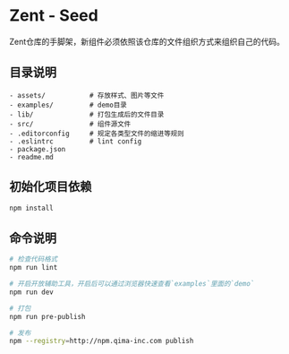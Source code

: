# Zent - Seed

Zent仓库的手脚架，新组件必须依照该仓库的文件组织方式来组织自己的代码。

## 目录说明

```
- assets/           # 存放样式、图片等文件
- examples/         # demo目录
- lib/              # 打包生成后的文件目录
- src/              # 组件源文件
- .editorconfig     # 规定各类型文件的缩进等规则
- .eslintrc         # lint config
- package.json      
- readme.md
```

## 初始化项目依赖

```bash
npm install
```

## 命令说明

```bash
# 检查代码格式
npm run lint

# 开启开放辅助工具，开启后可以通过浏览器快速查看`examples`里面的`demo`
npm run dev

# 打包
npm run pre-publish

# 发布
npm --registry=http://npm.qima-inc.com publish
```

